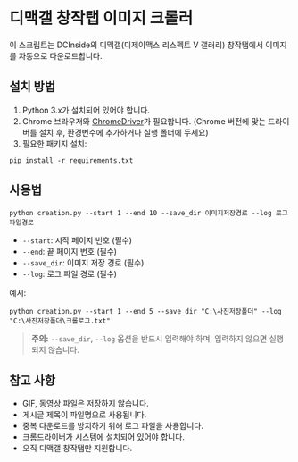 # 디맥갤 창작탭 이미지 크롤러

이 스크립트는 DCInside의 디맥갤(디제이맥스 리스펙트 V 갤러리) 창작탭에서 이미지를 자동으로 다운로드합니다.

## 설치 방법

1. Python 3.x가 설치되어 있어야 합니다.
2. Chrome 브라우저와 [ChromeDriver](https://chromedriver.chromium.org/downloads)가 필요합니다. (Chrome 버전에 맞는 드라이버를 설치 후, 환경변수에 추가하거나 실행 폴더에 두세요)
3. 필요한 패키지 설치:

```
pip install -r requirements.txt
```

## 사용법

```
python creation.py --start 1 --end 10 --save_dir 이미지저장경로 --log 로그파일경로
```

- `--start`: 시작 페이지 번호 (필수)
- `--end`: 끝 페이지 번호 (필수)
- `--save_dir`: 이미지 저장 경로 (필수)
- `--log`: 로그 파일 경로 (필수)

예시:

```
python creation.py --start 1 --end 5 --save_dir "C:\사진저장폴더" --log "C:\사진저장폴더\크롤로그.txt"
```

> **주의:** `--save_dir`, `--log` 옵션을 반드시 입력해야 하며, 입력하지 않으면 실행되지 않습니다.

## 참고 사항
- GIF, 동영상 파일은 저장하지 않습니다.
- 게시글 제목이 파일명으로 사용됩니다.
- 중복 다운로드를 방지하기 위해 로그 파일을 사용합니다.
- 크롬드라이버가 시스템에 설치되어 있어야 합니다.
- 오직 디맥갤 창작탭만 지원합니다. 